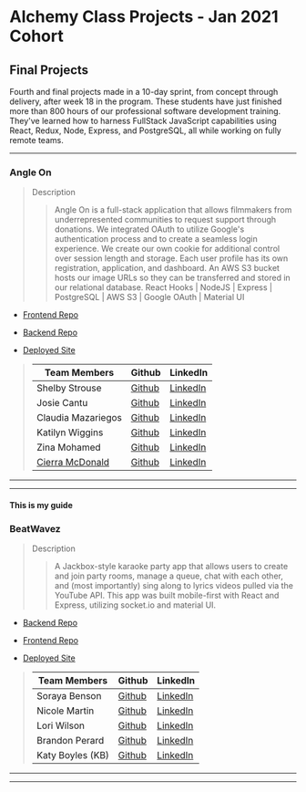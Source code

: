 # Alchemy Class Projects - Jan 2021 Cohort

## Final Projects

Fourth and final projects made in a 10-day sprint, from concept through delivery, after week 18 in the program.  These students have just finished more than 800 hours of our professional software development training. They've learned how to harness FullStack JavaScript capabilities using React, Redux, Node, Express, and PostgreSQL, all while working on fully remote teams.
___

### Angle On
> Description 
>> Angle On is a full-stack application that allows filmmakers from underrepresented communities to request support through donations. We integrated OAuth to utilize Google's authentication process and to create a seamless login experience. We create our own cookie for additional control over session length and storage. Each user profile has its own registration, application, and dashboard. An AWS S3 bucket hosts our image URLs so they can be transferred and stored in our relational database. React Hooks | NodeJS | Express | PostgreSQL | AWS S3 | Google OAuth | Material UI 

* [Frontend Repo](https://github.com/Angle-On/angle-on-server)
* [Backend Repo](https://github.com/Angle-On/angle-on-client)

* [Deployed Site](https://dazzling-heyrovsky-02bd75.netlify.app/)

>| Team Members  | Github  | LinkedIn  |
>|---|---|---|
>| Shelby Strouse |  [Github](https://github.com/sls1881)  |  [LinkedIn](https://www.linkedin.com/in/shelby-strouse-full-stack-eng/)   |
>| Josie Cantu | [Github](https://github.com/JosieMCantu)   | [LinkedIn](https://www.linkedin.com/in/josiemcantu/)  |
>| Claudia Mazariegos |  [Github](https://github.com/cmazariegos44)  |  [LinkedIn](https://www.linkedin.com/in/claudia-mazariegos/)  |
>| Katilyn Wiggins |  [Github](https://github.com/katilyn-wiggins)  |  [LinkedIn](https://www.linkedin.com/in/katilynwiggins)  |
>| Zina Mohamed |  [Github](https://github.com/zinamohamed)  |  [LinkedIn](https://www.linkedin.com/in/zina-mohamed/)  |
>| [Cierra McDonald](https://cierra-mcdonald.netlify.app/) |  [Github](https://github.com/Cierra-McDonald)  |  [LinkedIn](https://www.linkedin.com/in/cierra-mcdonald/)  |

___
___

#### This is my guide

### BeatWavez
> Description 
>> A Jackbox-style karaoke party app that allows users to create and join party rooms, manage a queue, chat with each other, and (most importantly) sing along to lyrics videos pulled via the YouTube API. This app was built mobile-first with React and Express, utilizing socket.io and material UI.

* [Backend Repo](https://github.com/the-treblemakers/BeatWavez-BE)
* [Frontend Repo](https://github.com/the-treblemakers/BeatWavez-FE)

* [Deployed Site](https://beatwavez.com/)
 
>| Team Members  | Github  | LinkedIn  |
>|---|---|---|
>| Soraya Benson |  [Github](https://github.com/sorayabenson)  |  [LinkedIn](https://www.linkedin.com/in/soraya-benson/)   |
>| Nicole Martin | [Github](https://github.com/nicole-m-martin)   | [LinkedIn](https://www.linkedin.com/in/nicolemartinpdx/)  |
>| Lori Wilson |  [Github](https://github.com/LoriWinston)  |  [LinkedIn](https://www.linkedin.com/in/loriwinston/)  |
>| Brandon Perard |  [Github](https://github.com/bperard)  |  [LinkedIn](https://www.linkedin.com/in/brandonperard/)  |
>| Katy Boyles (KB) |  [Github](https://github.com/katrinkajb)  |  [LinkedIn](https://www.linkedin.com/in/katy-boyles/)  |
___
___
<!-- 
### Tech Wiz Quiz
> Description 
>> A trivia game to help people learn information about coding.

* [Repo](https://github.com/techwizquiz)

* [Deployed Site](https://techwizquiz.netlify.app)

>| Team Members  | Github  | LinkedIn  |
>|---|---|---|
>| Zach Gaines |  [Github](https://github.com/ZachMGaines)  |  [LinkedIn](https://www.linkedin.com/in/zachgaines/)   |
>| Christiane Merritt | [Github](https://github.com/cmmerritt)   | [LinkedIn](https://www.linkedin.com/in/christiane-merritt/)  |
>| Angel Ortiz |  [Github](https://github.com/AngelDOrtiz)  |  [LinkedIn](https://www.linkedin.com/in/angel-ortiz/)  |
>| Taylor Tokareff |  [Github](https://github.com/taylor-tokareff)  |  [LinkedIn](www.linkedin.com/in/taylor-tokareff)  |

___
___

### Chordial
> Description 
>> Chordial is a visually stunning web application that helps musicians and non-musicians alike find compelling harmonic ideas. Users can choose a chord and it’s compatible harmonic destinations will appear along with a sound sample. Utilizing framer-motion for slick animations and music logic designed by our team’s music theorists, anyone can create music with Chordial!

* [Repo](https://github.com/Chordial-Music/Chordial-FE)

* [Deployed Site](https://chordial.netlify.app/)

>| Team Members  | Github  | LinkedIn  | 
>|---|---|---|
>| Casey Cameron |  [Github](https://github.com/CaseyCameron)  |  [LinkedIn](https://www.linkedin.com/in/casey-cameron/)   |
>| [David Delgadillo](https://www.davidanthony.io/) | [Github](https://github.com/David-Del1)   | [LinkedIn](https://www.linkedin.com/in/davidadelgadillo/)  |         
>| Kalan Prudhomme |  [Github](https://github.com/prudhomk)  |  [LinkedIn](https://www.linkedin.com/in/kalanprudhomme/)  |

___
___

### Index
> Description 
>> A collaborative project brainstorming app

* [Repo](https://github.com/index-alchemy)

* [Deployed Site](https://acp-index.netlify.app/)

>| Team Members  | Github  | LinkedIn  |
>|---|---|---|
>| Annaleigh Hickman |  [Github](https://github.com/annaleighthomas)  |  [LinkedIn](https://www.linkedin.com/in/annaleighhickman/)   |
>| Austin Summerlin | [Github](https://github.com/austin-summerlin)   | [LinkedIn](https://www.linkedin.com/in/austin-summerlin/)  |
>| [Clem Hepburn](https://clem.today) |  [Github](http://github.com/clemhepburn/)  |  [LinkedIn](https://www.linkedin.com/in/clemhepburn/)  |
>| [Culi Tif](https://work.culi.page/) |  [Github](https://github.com/tif-calin)  |  [LinkedIn](https://www.linkedin.com/in/tif-calin/)  | -->
